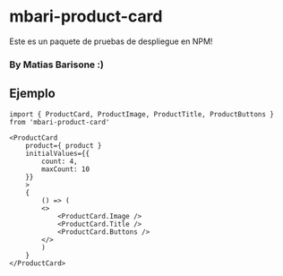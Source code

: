 # mbari-product-card

Este es un paquete de pruebas de despliegue en NPM!

### By Matias Barisone :)

## Ejemplo

```
import { ProductCard, ProductImage, ProductTitle, ProductButtons } from 'mbari-product-card'
```

```
<ProductCard      
    product={ product }
    initialValues={{
        count: 4,
        maxCount: 10
    }}
    >
    {
        () => (
        <>
            <ProductCard.Image />
            <ProductCard.Title />
            <ProductCard.Buttons />          
        </>
        )
    }
</ProductCard>
```